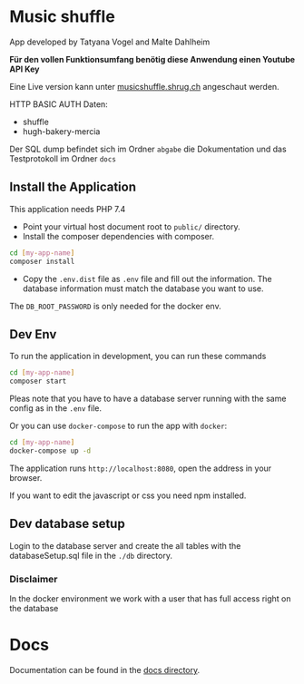 # Music shuffle

App developed by Tatyana Vogel and Malte Dahlheim

**Für den vollen Funktionsumfang benötig diese Anwendung einen Youtube API Key**

Eine Live version kann unter [musicshuffle.shrug.ch](https://musicshuffle.shrug.ch)
angeschaut werden.

HTTP BASIC AUTH Daten:

- shuffle
- hugh-bakery-mercia

Der SQL dump befindet sich im Ordner `abgabe` die Dokumentation und das
Testprotokoll im Ordner `docs`

## Install the Application

This application needs PHP 7.4

* Point your virtual host document root to `public/` directory.
* Install the composer dependencies with composer.

```bash
cd [my-app-name]
composer install
```

* Copy the `.env.dist` file as `.env` file and fill out the information. The database information must match the database you want to use.

The `DB_ROOT_PASSWORD` is only needed for the docker env.

## Dev Env

To run the application in development, you can run these commands

```bash
cd [my-app-name]
composer start
```

Pleas note that you have to have a database server running with the same
config as in the `.env` file.

Or you can use `docker-compose` to run the app with `docker`:

```bash
cd [my-app-name]
docker-compose up -d
```

The application runs `http://localhost:8080`, open the address in your browser.

If you want to edit the javascript or css you need npm installed.

## Dev database setup

Login to the database server and create the all tables with the databaseSetup.sql
file in the `./db` directory.

### Disclaimer

In the docker environment we work with a user that has full access right on
the database

# Docs
Documentation can be found in the [docs directory](docs/index.md).
